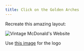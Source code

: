 ```yaml
---
title: Click on the Golden Arches
---
```


Recreate this amazing layout:

![Vintage McDonald's Website](https://github.com/suncoast-devs/handbook/blob/master/curriculum/fundamentals/warm-ups/assets/mcdonalds.jpg?raw=true)

Use [this image](/assets/mcdonalds.gif) for the logo
